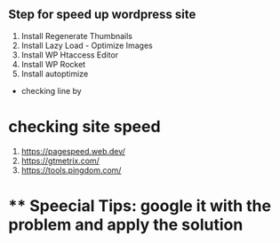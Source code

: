 ## Step for speed up wordpress site
1. Install Regenerate Thumbnails 
2. Install Lazy Load - Optimize Images
3. Install WP Htaccess Editor
4. Install WP Rocket
5. Install autoptimize

* checking line by 

# checking site speed 
1. https://pagespeed.web.dev/
2. https://gtmetrix.com/
3. https://tools.pingdom.com/

** Speecial Tips: google it with the problem and apply the solution
======
